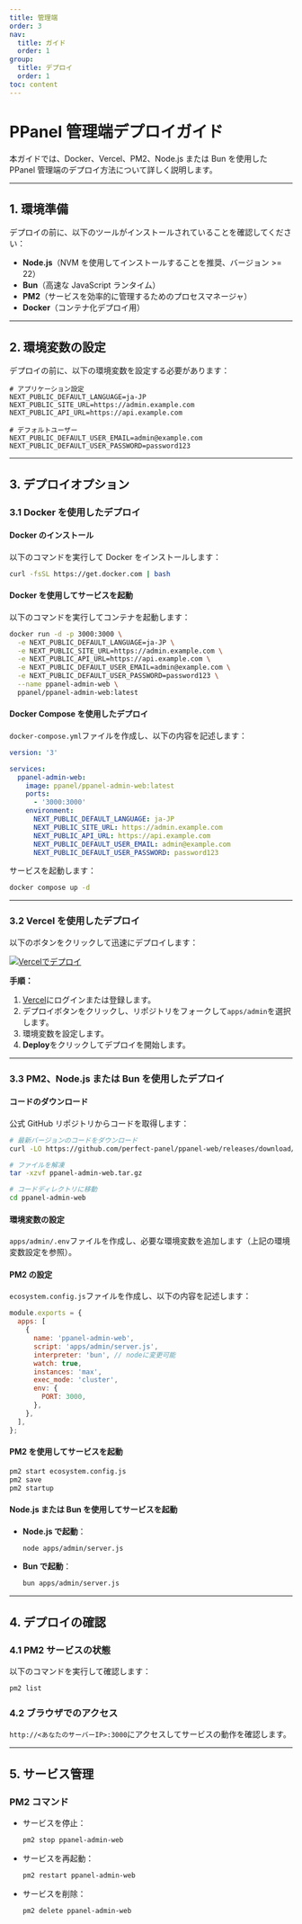 ```yaml
---
title: 管理端
order: 3
nav:
  title: ガイド
  order: 1
group:
  title: デプロイ
  order: 1
toc: content
---
```


# **PPanel 管理端デプロイガイド**

本ガイドでは、Docker、Vercel、PM2、Node.js または Bun を使用した PPanel 管理端のデプロイ方法について詳しく説明します。

---

## **1. 環境準備**

デプロイの前に、以下のツールがインストールされていることを確認してください：

- **Node.js**（NVM を使用してインストールすることを推奨、バージョン >= 22）
- **Bun**（高速な JavaScript ランタイム）
- **PM2**（サービスを効率的に管理するためのプロセスマネージャ）
- **Docker**（コンテナ化デプロイ用）

---

## **2. 環境変数の設定**

デプロイの前に、以下の環境変数を設定する必要があります：

```env
# アプリケーション設定
NEXT_PUBLIC_DEFAULT_LANGUAGE=ja-JP
NEXT_PUBLIC_SITE_URL=https://admin.example.com
NEXT_PUBLIC_API_URL=https://api.example.com

# デフォルトユーザー
NEXT_PUBLIC_DEFAULT_USER_EMAIL=admin@example.com
NEXT_PUBLIC_DEFAULT_USER_PASSWORD=password123
```

---

## **3. デプロイオプション**

### **3.1 Docker を使用したデプロイ**

#### Docker のインストール

以下のコマンドを実行して Docker をインストールします：

```bash
curl -fsSL https://get.docker.com | bash
```

#### Docker を使用してサービスを起動

以下のコマンドを実行してコンテナを起動します：

```bash
docker run -d -p 3000:3000 \
  -e NEXT_PUBLIC_DEFAULT_LANGUAGE=ja-JP \
  -e NEXT_PUBLIC_SITE_URL=https://admin.example.com \
  -e NEXT_PUBLIC_API_URL=https://api.example.com \
  -e NEXT_PUBLIC_DEFAULT_USER_EMAIL=admin@example.com \
  -e NEXT_PUBLIC_DEFAULT_USER_PASSWORD=password123 \
  --name ppanel-admin-web \
  ppanel/ppanel-admin-web:latest
```

#### Docker Compose を使用したデプロイ

`docker-compose.yml`ファイルを作成し、以下の内容を記述します：

```yaml
version: '3'

services:
  ppanel-admin-web:
    image: ppanel/ppanel-admin-web:latest
    ports:
      - '3000:3000'
    environment:
      NEXT_PUBLIC_DEFAULT_LANGUAGE: ja-JP
      NEXT_PUBLIC_SITE_URL: https://admin.example.com
      NEXT_PUBLIC_API_URL: https://api.example.com
      NEXT_PUBLIC_DEFAULT_USER_EMAIL: admin@example.com
      NEXT_PUBLIC_DEFAULT_USER_PASSWORD: password123
```

サービスを起動します：

```bash
docker compose up -d
```

---

### **3.2 Vercel を使用したデプロイ**

以下のボタンをクリックして迅速にデプロイします：

[![Vercelでデプロイ](https://vercel.com/button)](https://vercel.com/new/clone?demo-description=PPanel%20は%20純粋で%20プロフェッショナルで%20完璧な%20オープンソース%20プロキシ%20パネル%20ツールであり、%20学習と実用に最適な選択肢です&demo-image=https%3A%2F%2Furlscan.io%2Fliveshot%2F%3Fwidth%3D1920%26height%3D1080%26url%3Dhttps%3A%2F%2Fadmin.ppanel.dev&demo-title=PPanel%20管理端&demo-url=https%3A%2F%2Fadmin.ppanel.dev%2F&from=.&project-name=ppanel-admin-web&repository-name=ppanel-web&repository-url=https%3A%2F%2Fgithub.com%2Fperfect-panel%2Fppanel-web&root-directory=apps%2Fadmin&skippable-integrations=1)

**手順：**

1. [Vercel](https://vercel.com/)にログインまたは登録します。
2. デプロイボタンをクリックし、リポジトリをフォークして`apps/admin`を選択します。
3. 環境変数を設定します。
4. **Deploy**をクリックしてデプロイを開始します。

---

### **3.3 PM2、Node.js または Bun を使用したデプロイ**

#### コードのダウンロード

公式 GitHub リポジトリからコードを取得します：

```bash
# 最新バージョンのコードをダウンロード
curl -LO https://github.com/perfect-panel/ppanel-web/releases/download/v1.0.0/ppanel-admin-web.tar.gz

# ファイルを解凍
tar -xzvf ppanel-admin-web.tar.gz

# コードディレクトリに移動
cd ppanel-admin-web
```

#### 環境変数の設定

`apps/admin/.env`ファイルを作成し、必要な環境変数を追加します（上記の環境変数設定を参照）。

#### PM2 の設定

`ecosystem.config.js`ファイルを作成し、以下の内容を記述します：

```javascript
module.exports = {
  apps: [
    {
      name: 'ppanel-admin-web',
      script: 'apps/admin/server.js',
      interpreter: 'bun', // nodeに変更可能
      watch: true,
      instances: 'max',
      exec_mode: 'cluster',
      env: {
        PORT: 3000,
      },
    },
  ],
};
```

#### PM2 を使用してサービスを起動

```bash
pm2 start ecosystem.config.js
pm2 save
pm2 startup
```

#### Node.js または Bun を使用してサービスを起動

- **Node.js で起動**：
  ```bash
  node apps/admin/server.js
  ```
- **Bun で起動**：
  ```bash
  bun apps/admin/server.js
  ```

---

## **4. デプロイの確認**

### **4.1 PM2 サービスの状態**

以下のコマンドを実行して確認します：

```bash
pm2 list
```

### **4.2 ブラウザでのアクセス**

`http://<あなたのサーバーIP>:3000`にアクセスしてサービスの動作を確認します。

---

## **5. サービス管理**

### **PM2 コマンド**

- サービスを停止：
  ```bash
  pm2 stop ppanel-admin-web
  ```
- サービスを再起動：
  ```bash
  pm2 restart ppanel-admin-web
  ```
- サービスを削除：
  ```bash
  pm2 delete ppanel-admin-web
  ```
